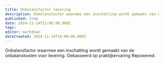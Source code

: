 ```yaml
---
title: Onbalansfactor levering
description: Onbalansfactor waarmee een inschatting wordt gemaakt van de onbalanskosten voor levering. Gebasseerd op praktijkervaring Repowered
published: true
date: 2024-11-14T11:08:00.000Z
tags: 
editor: markdown
dateCreated: 2024-11-14T16:00:00.000Z
---
```


Onbalansfactor waarmee een inschatting wordt gemaakt van de onbalanskosten voor levering. Gebasseerd op praktijkervaring Repowered. 